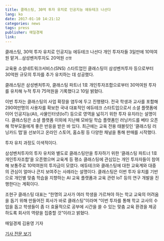 ```yaml
---
title: 클래스팅, 30억 투자 유치로 인공지능 에듀테크 나선다
lang: ko
date: 2017-01-10 14:21:12
categories: news
tags: press
publisher: 매일경제
link:
---
```

클래스팅, 30억 투자 유치로 인공지능 에듀테크 나선다
개인 투자자들 3일만에 10억여원 맡겨…삼성벤처투자도 20억원 `선뜻`
<!-- more -->

교육용 소셜네트워크서비스(SNS) 스타트업인 클래스팅이 삼성벤처투자 등으로부터 30억원 규모의 투자를 추가 유치하는 데 성공했다.

클래스팅은 삼성벤처투자, 클래스팅 파트너 1호 개인투자조합으로부터 30억여원 투자를 유치해 누적 투자 75억원을 기록했다고 10일 밝혔다.

이번 투자는 클래스팅의 사업 확장을 염두에 두고 진행됐다. 전국 학생과 교사를 포함해 290여만명의 사용자를 확보한 국내 대표적인 에듀테크 스타트업으로서 소셜 플랫폼에 이어 인공지능(AI), 사물인터넷(IoT) 등으로 영역을 넓히기 위한 투자 유치라는 설명이다. 클래스팅은 소셜 플랫폼 이외에 지난해 모바일 학습 플랫폼인 러닝카드를 베타 오픈해 학부모들에게 좋은 반응을 받은 바 있다. 최근에는 교육 전용 태블릿인 ‘클래스팅 러닝카드 탭’을 선보이고 온라인 스토어, 홈쇼핑 등 다양한 채널을 통해 판매를 시작했다.

투자 유치 과정도 이색적이다.

삼성벤처투자의 투자 유치와 별도로 클래스팅만을 투자하기 위한 ‘클래스팅 파트너 1호 개인투자조합’을 오픈했으며 교육계 등 평소 클래스팅에 관심있는 개인 투자자들이 참여해 보통주로 10억여원의 투자금이 모였다. 에듀테크와 클래스팅에 대한 교육계와 대중의 관심이 얼마나 큰지 보여주는 사례라는 설명이다. 클래스팅은 이번 투자 유치를 기반으로 개인별 맞춤 학습을 지향하는 AI 교육 플랫폼과 교육 관련 IoT 등의 연구 개발을 진행한다는 계획이다.

조현구 클래스팅 대표는 “한명의 교사가 여러 학생을 가르쳐야 하는 학교 교육의 어려움을 돕기 위해 만들어진 회사가 바로 클래스팅”이라며 “이번 투자를 통해 학교 교사의 수업을 돕고 학생들이 좀 더 효율적으로 공부에 시간을 쓸 수 있는 맞춤 교육 환경을 제공하도록 회사의 역량을 집중할 것”이라고 밝혔다.

매일경제 김용영 기자

[기사 전문 보기](http://news.mk.co.kr/newsRead.php?no=23362&year=2017)
